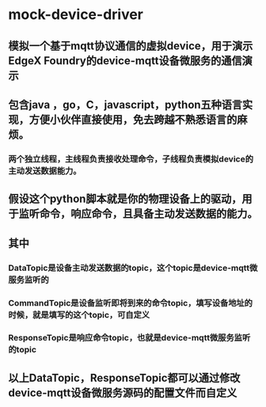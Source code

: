 # mock-device-driver

## 模拟一个基于mqtt协议通信的虚拟device，用于演示EdgeX Foundry的device-mqtt设备微服务的通信演示

## 包含java ，go，C，javascript，python五种语言实现，方便小伙伴直接使用，免去跨越不熟悉语言的麻烦。
### 两个独立线程，主线程负责接收处理命令，子线程负责模拟device的主动发送数据能力。

## 假设这个python脚本就是你的物理设备上的驱动，用于监听命令，响应命令，且具备主动发送数据的能力。
## 其中
### DataTopic是设备主动发送数据的topic，这个topic是device-mqtt微服务监听的
### CommandTopic是设备监听即将到来的命令topic，填写设备地址的时候，就是填写的这个topic，可自定义
### ResponseTopic是响应命令topic，也就是device-mqtt微服务监听的topic

## 以上DataTopic，ResponseTopic都可以通过修改device-mqtt设备微服务源码的配置文件而自定义
